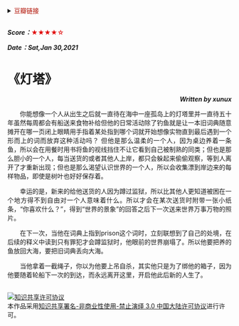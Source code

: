 <details>
    <summary><font color=blue**>豆瓣链接</font> </summary>

##
[<p align=right>豆瓣读书</p>](https://book.douban.com/subject/26695174/) 
<img src='png/009.png' width=900> 
---
</details>

##

***Score：***<font color=yellow**>★★★★☆</font>

***Date：Sat,Jan 30,2021***

# 《灯塔》
***<p align=right>Written by xunux</p>***

<p align=justify>
&emsp;&emsp;你能想像一个人从出生之后就一直待在海中一座孤岛上的灯塔里并一直待五十年虽然每周都会有船送来食物补给但他的日常活动除了钓鱼就是让一本旧词典随意摊开在哪一页闭上眼睛用手指着某处指到哪个词就开始想像实物直到最后遇到一个形而上的词而放弃这种活动吗？
但他是那么温柔的一个人，因为桌边养着一条鱼，所以会在用餐时用书将鱼的视线挡住不让它看到自己被制熟的同类；但也是那么胆小的一个人，每当送货的或者其他人上岸，都只会躲起来偷偷观察，等到人离开了才重新出现；但也是那么渴望认识世界的一个人，所以会收集漂到岸边来的每样物品，即使是树叶也好好保存着。

<p align=justify>
&emsp;&emsp;幸运的是，新来的给他送货的人因为蹲过监狱，所以比其他人更知道被困在一个地方得不到自由对一个人意味着什么。所以才会在某次送货时附带一张小纸条，“你喜欢什么？”，得到“世界的景象”的回答之后下一次送来世界万事万物的照片。

<p align=justify>
&emsp;&emsp;在下一次，当他在词典上指到prison这个词时，立刻联想到了自己的处境，在后续的释义中读到只有罪犯才会蹲监狱时，他眼前的世界崩塌了。所以他要把养的鱼放回大海，要把旧词典丢向大海。

<p align=justify>
&emsp;&emsp;当他拿着一截绳子，你以为他要上吊自杀，其实他只是为了绑他的箱子，因为他要随着轮船下一次的到达，而永远离开这里，开启他此后新的人生了。

##
<a rel="license" href="http://creativecommons.org/licenses/by-nc-nd/3.0/cn/"><img alt="知识共享许可协议" style="border-width:0" src="https://i.creativecommons.org/l/by-nc-nd/3.0/cn/88x31.png" /></a><br />本作品采用<a rel="license" href="http://creativecommons.org/licenses/by-nc-nd/3.0/cn/">知识共享署名-非商业性使用-禁止演绎 3.0 中国大陆许可协议</a>进行许可。

